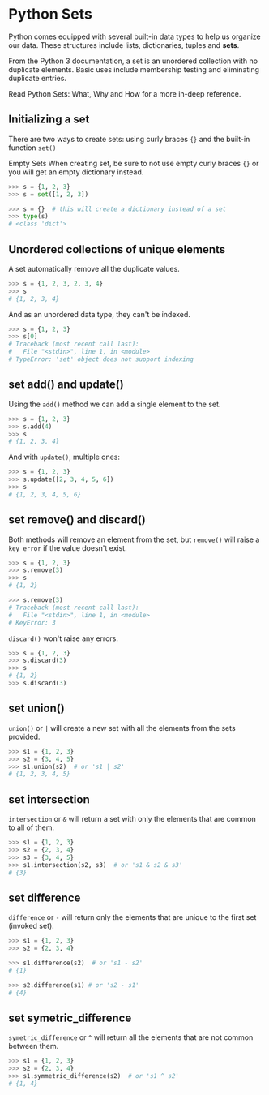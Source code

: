 # Python Sets

Python comes equipped with several built-in data types to help us organize our data. These structures include lists, dictionaries, tuples and **sets**.
 
From the Python 3 documentation, a set is an unordered collection with no duplicate elements. Basic uses include membership testing and eliminating duplicate entries.

Read <router-link to="/blog/python-sets-what-why-how">Python Sets: What, Why and How</router-link> for a more in-deep reference.

## Initializing a set

There are two ways to create sets: using curly braces `{}` and the built-in function `set()`

<base-warning>
  <base-warning-title>
    Empty Sets
  </base-warning-title>
  <base-warning-content>
    When creating set, be sure to not use empty curly braces <code>{}</code> or you will get an empty dictionary instead.
  </base-warning-content>
</base-warning>

```python
>>> s = {1, 2, 3}
>>> s = set([1, 2, 3])

>>> s = {}  # this will create a dictionary instead of a set
>>> type(s)
# <class 'dict'>
```

## Unordered collections of unique elements

A set automatically remove all the duplicate values.

```python
>>> s = {1, 2, 3, 2, 3, 4}
>>> s
# {1, 2, 3, 4}
```

And as an unordered data type, they can't be indexed.

```python
>>> s = {1, 2, 3}
>>> s[0]
# Traceback (most recent call last):
#   File "<stdin>", line 1, in <module>
# TypeError: 'set' object does not support indexing
```

## set add() and update()

Using the `add()` method we can add a single element to the set.

```python
>>> s = {1, 2, 3}
>>> s.add(4)
>>> s
# {1, 2, 3, 4}
```

And with `update()`, multiple ones:

```python
>>> s = {1, 2, 3}
>>> s.update([2, 3, 4, 5, 6])
>>> s
# {1, 2, 3, 4, 5, 6}
```

## set remove() and discard()

Both methods will remove an element from the set, but `remove()` will raise a `key error` if the value doesn't exist.

```python
>>> s = {1, 2, 3}
>>> s.remove(3)
>>> s
# {1, 2}

>>> s.remove(3)
# Traceback (most recent call last):
#   File "<stdin>", line 1, in <module>
# KeyError: 3
```

`discard()` won't raise any errors.

```python
>>> s = {1, 2, 3}
>>> s.discard(3)
>>> s
# {1, 2}
>>> s.discard(3)
```

## set union()

`union()` or `|` will create a new set with all the elements from the sets provided.

```python
>>> s1 = {1, 2, 3}
>>> s2 = {3, 4, 5}
>>> s1.union(s2)  # or 's1 | s2'
# {1, 2, 3, 4, 5}
```

## set intersection

`intersection` or `&` will return a set with only the elements that are common to all of them.

```python
>>> s1 = {1, 2, 3}
>>> s2 = {2, 3, 4}
>>> s3 = {3, 4, 5}
>>> s1.intersection(s2, s3)  # or 's1 & s2 & s3'
# {3}
```

## set difference

`difference` or `-` will return only the elements that are unique to the first set (invoked set).

```python
>>> s1 = {1, 2, 3}
>>> s2 = {2, 3, 4}

>>> s1.difference(s2)  # or 's1 - s2'
# {1}

>>> s2.difference(s1) # or 's2 - s1'
# {4}
```

## set symetric_difference

`symetric_difference` or `^` will return all the elements that are not common between them.

```python
>>> s1 = {1, 2, 3}
>>> s2 = {2, 3, 4}
>>> s1.symmetric_difference(s2)  # or 's1 ^ s2'
# {1, 4}
```
